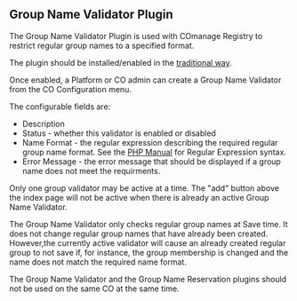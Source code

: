 ## Group Name Validator Plugin

The Group Name Validator Plugin is used with COmanage Registry to restrict regular group names to a specified format. 

The plugin should be installed/enabled in the [traditional way](https://spaces.at.internet2.edu/display/COmanage/Installing+and+Enabling+Registry+Plugins).

Once enabled, a Platform or CO admin can create a Group Name Validator from the CO Configuration menu. 

The configurable fields are: 

 * Description
 * Status - whether this validator is enabled or disabled
 * Name Format - the regular expression describing the required regular group name format. See the [PHP Manual](https://www.php.net/manual/en/reference.pcre.pattern.syntax.php) for Regular Expression syntax. 
 * Error Message - the error message that should be displayed if a group name does not meet the requirments.

Only one group validator may be active at a time. The "add" button above the index page will not be active when there is already an active Group Name Validator. 

The Group Name Validator only checks regular group names at Save time. It does not change regular group names that have already been created. However,the currently active validator will cause an already created regular group to not save if, for instance, the group membership is changed and the name does not match the required name format. 

The Group Name Validator and the Group Name Reservation plugins should not be used on the same CO at the same time. 
